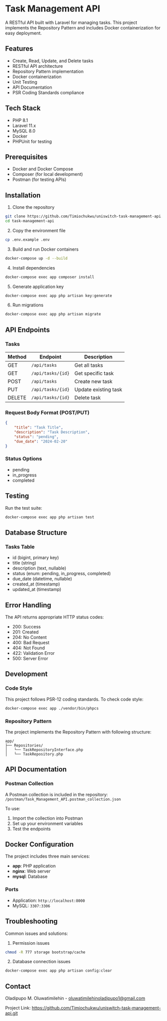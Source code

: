 # Task Management API

A RESTful API built with Laravel for managing tasks. This project implements the Repository Pattern and includes Docker containerization for easy deployment.

## Features

- Create, Read, Update, and Delete tasks
- RESTful API architecture
- Repository Pattern implementation
- Docker containerization
- Unit Testing
- API Documentation
- PSR Coding Standards compliance

## Tech Stack

- PHP 8.1
- Laravel 11.x
- MySQL 8.0
- Docker
- PHPUnit for testing

## Prerequisites

- Docker and Docker Compose
- Composer (for local development)
- Postman (for testing APIs)

## Installation

1. Clone the repository
```bash
git clone https://github.com/Timiochukwu/uniswitch-task-management-api.git
cd task-management-api
```

2. Copy the environment file
```bash
cp .env.example .env
```

3. Build and run Docker containers
```bash
docker-compose up -d --build
```

4. Install dependencies
```bash
docker-compose exec app composer install
```

5. Generate application key
```bash
docker-compose exec app php artisan key:generate
```

6. Run migrations
```bash
docker-compose exec app php artisan migrate
```

## API Endpoints

### Tasks

| Method | Endpoint | Description |
|--------|----------|-------------|
| GET | `/api/tasks` | Get all tasks |
| GET | `/api/tasks/{id}` | Get specific task |
| POST | `/api/tasks` | Create new task |
| PUT | `/api/tasks/{id}` | Update existing task |
| DELETE | `/api/tasks/{id}` | Delete task |

### Request Body Format (POST/PUT)

```json
{
    "title": "Task Title",
    "description": "Task Description",
    "status": "pending",
    "due_date": "2024-02-20"
}
```

### Status Options
- pending
- in_progress
- completed

## Testing

Run the test suite:

```bash
docker-compose exec app php artisan test
```

## Database Structure

### Tasks Table
- id (bigint, primary key)
- title (string)
- description (text, nullable)
- status (enum: pending, in_progress, completed)
- due_date (datetime, nullable)
- created_at (timestamp)
- updated_at (timestamp)

## Error Handling

The API returns appropriate HTTP status codes:

- 200: Success
- 201: Created
- 204: No Content
- 400: Bad Request
- 404: Not Found
- 422: Validation Error
- 500: Server Error

## Development

### Code Style

This project follows PSR-12 coding standards. To check code style:

```bash
docker-compose exec app ./vendor/bin/phpcs
```

### Repository Pattern

The project implements the Repository Pattern with following structure:

```
app/
├── Repositories/
│   └── TaskRepositoryInterface.php
│   └── TaskRepository.php
```

## API Documentation

### Postman Collection

A Postman collection is included in the repository:
`/postman/Task_Management_API.postman_collection.json`

To use:
1. Import the collection into Postman
2. Set up your environment variables
3. Test the endpoints

## Docker Configuration

The project includes three main services:
- **app**: PHP application
- **nginx**: Web server
- **mysql**: Database

### Ports
- Application: `http://localhost:8000`
- MySQL: `3307:3306`

## Troubleshooting

Common issues and solutions:

1. Permission issues
```bash
chmod -R 777 storage bootstrap/cache
```

2. Database connection issues
```bash
docker-compose exec app php artisan config:clear
```



## Contact

Oladipupo M. Oluwatimilehin - oluwatimilehinoladipupo1@gmail.com

Project Link: https://github.com/Timiochukwu/uniswitch-task-management-api.git